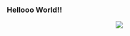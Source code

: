 ### Hellooo World!!

<div id="header" align="center">
  <img src="https://media.tenor.com/D5QVYSPmpmAAAAAC/anime-keyboard-typing-keyboard-anime.gif"/>
</div>


<!--
**gursimar03/gursimar03** is a ✨ _special_ ✨ repository because its `README.md` (this file) appears on your GitHub profile.

Here are some ideas to get you started:

- 🔭 I’m currently working on ...
- 🌱 I’m currently learning ...
- 👯 I’m looking to collaborate on ...
- 🤔 I’m looking for help with ...
- 💬 Ask me about ...
- 📫 How to reach me: ...
- 😄 Pronouns: ...
- ⚡ Fun fact: ...
-->
